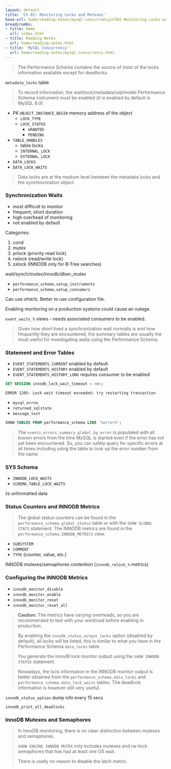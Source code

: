 ```yaml
---
layout: default
title: 'Ch 02: Monitoring Locks and Mutexes'
base-url: home/reading-notes/mysql-concurrency/Ch02-Monitoring-Locks-and-Mutexes.html
breadcrumbs:
- title: Home
  url: index.html
- title: Reading Notes
  url: home/reading-notes.html
- title: 'MySQL Concurrency'
  url: home/reading-notes/mysql-concurrency.html
---
```


> The Performance Schema contains the source of most of the locks information available except for deadlocks.

`metadata_locks` table

> To record information, the wait/lock/metadata/sql/model Performance Schema instrument must be enabled (it is enabled by default in MySQL 8.0).

- PK `OBJECT_INSTANCE_BEGIN` memory address of the object
  - `LOCK_TYPE`
  - `LOCK_STATUS`
    - `GRANTED`
    - `PENDING`
- `TABLE_HANDLES`
  - table locks
  - `INTERNAL_LOCK`
  - `EXTERNAL_LOCK`
- `DATA_LOCKS`
- `DATA_LOCK_WAITS`

> Data locks are at the medium level between the metadata locks and the synchronization object.

### Synchronization Waits

- most difficult to monitor
- frequent, short duration
- high overhead of monitoring
- not enabled by default

Categories:

1. cond
1. mutex
1. prlock (priority read lock)
1. rwlock (read/write lock)
1. sxlock (INNODB only for B-Tree searches)

wait/synch/mutex/innodb/dbwr_mutex

- `performance_schema.setup_instruments`
- `performance_schema.setup_consumers`

Can use `UPDATE`. Better to use configuration file.

Enabling monitoring on a production systems could cause an outage.

`event_waits_%` views - needs associated consumers to be enabled.

> Given how short lived a synchronization wait normally is and how frequently they are encountered, the summary tables are usually the most useful for investigating waits using the Performance Schema.

### Statement and Error Tables

- `EVENT_STATEMENTS_CURRENT` enabled by default
- `EVENT_STATEMENTS_HISTORY` enabled by default
- `EVENT_STATEMENTS_HISTORY_LONG` requires consumer to be enabled

```sql
SET SESSION innodb_lock_wait_timeout = <n>;
```

```text
ERROR 1205: Lock wait timeout exceeded; try restarting transaction
```

- `mysql_errno`
- `returned_sqlstate`
- `message_text`

```sql
SHOW TABLES FROM performance_schema LIKE '%error%';
```

> The `events_errors_summary_global_by_error` is populated with all known errors from the time MySQL is started even if the error has not yet been encountered. So, you can safely query for specific errors at all times including using the table to look up the error number from the name.

### SYS Schema

- `INNODB_LOCK_WAITS`
- `SCHEMA_TABLE_LOCK_WAITS`

`X$` unformatted data

### Status Counters and INNODB Metrics

> The global status counters can be found in the `performance_schema.global_status` table or with the `SHOW GLOBAL STATS` statement. The INNODB metrics are found in the `performance_schema.INNODB_METRICS` view.

- `SUBSYSTEM`
- `COMMENT`
- `TYPE` (counter, value, etc.)

INNODB mutexes/semaphores contention (`innodb_rwlock_%` metrics)

### Configuring the INNODB Metrics

- `innodb_monitor_disable`
- `innodb_monitor_enable`
- `innodb_monitor_reset`
- `innodb_monitor_reset_all`

> __Caution:__ The metrics have varying overheads, so you are recommended to test with your workload before enabling in production.
> 
> By enabling the `innodb_status_output_locks` option (disabled by default), all locks will be listed; this is similar to what you have in the Performance Schema `data_locks` table.
> 
> You generate the InnodB lock monitor output using the `SHOW INNODB STATUS` statement.
> 
> Nowadays, the lock information in the INNODB monitor output is better obtained from the `performance_schema.data_locks` and `performance_schema.data_lock_waits` tables. The deadlock information is however still very useful.

`innodb_status_option` dump info every 15 secs

`innodb_print_all_deadlocks`

### InnoDB Mutexes and Semaphores

> In InnoDB monitoring, there is no clear distinction between mutexes and semaphores.
> 
> `SHOW ENGINE INNODB MUTEX` only includes mutexes and rw-lock semaphores that has had at least one OS wait.
> 
> There is usally no reason to disable the latch metric.

